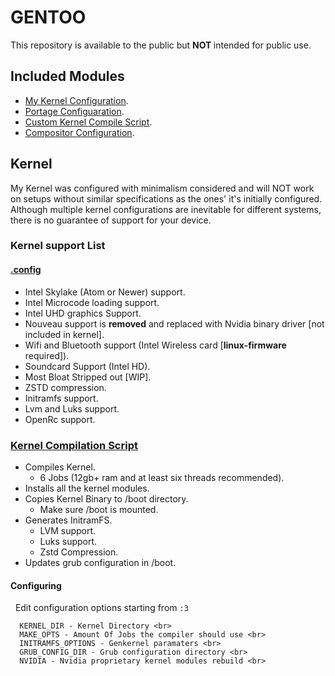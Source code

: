 # GENTOO 
This repository is available to the public but <b> NOT </b>intended for public use.

## Included Modules

- <a href="./kernel/">My Kernel Configuration</a>.
- <a href="./portage/make.conf">Portage Configuaration</a>.
- <a href="./kernel/scripts/compile-kernel">Custom Kernel Compile Script</a>.
- <a href="./picom/picom.conf">Compositor Configuration</a>.

## Kernel

My Kernel was configured with minimalism considered and will NOT work on setups without similar specifications as the ones' it's initially configured. Although multiple kernel configurations are inevitable for different systems, there is no guarantee of support for your device.

### Kernel support List

#### <a href="./kernel/">.config</a>

- Intel Skylake (Atom or Newer) support.
- Intel Microcode loading support.
- Intel UHD graphics Support.
- Nouveau support is <b>removed</b> and replaced with Nvidia binary driver [not included in kernel].
- Wifi and Bluetooth support (Intel Wireless card [<b>linux-firmware</b> required]).
- Soundcard Support (Intel HD).
- Most Bloat Stripped out [WIP].
- ZSTD compression.
- Initramfs support.
- Lvm and Luks support.
- OpenRc support.

### <a href="./kernel/scripts/compile-kernel">Kernel Compilation Script</a>

- Compiles Kernel.
  - 6 Jobs (12gb+ ram and at least six threads recommended).
- Installs all the kernel modules.
- Copies Kernel Binary to /boot directory.
  - Make sure /boot is mounted.
- Generates InitramFS.
  - LVM support.
  - Luks support.
  - Zstd Compression.
- Updates grub configuration in /boot.

#### Configuring

&nbsp; Edit configuration options starting from `:3` <br>

```
  KERNEL_DIR - Kernel Directory <br>
  MAKE_OPTS - Amount Of Jobs the compiler should use <br>
  INITRAMFS_OPTIONS - Genkernel paramaters <br>
  GRUB_CONFIG_DIR - Grub configuration directory <br>
  NVIDIA - Nvidia proprietary kernel modules rebuild <br>
```

